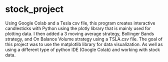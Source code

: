 # stock_project
Using Google Colab and a Tesla csv file, this program creates interactive candlesticks with Python using the plotly library that is mainly used for plotting data. I then added a 3 moving average strategy, Bollinger Bands strategy, and On Balance Volume strategy using a TSLA.csv file. The goal of this project was to use the matplotlib library for data visualization. As well as using a different type of python IDE (Google Colab) and working with stock data. 
